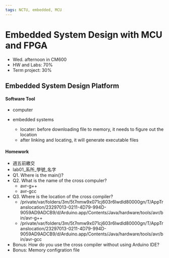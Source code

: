 ```yaml
---
tags: NCTU, embedded, MCU
---
```

# Embedded System Design with MCU and FPGA
* Wed. afternoon in CM600
* HW and Labs: 70%
* Term project: 30%

## Embedded System Design Platform
#### Software Tool
* computer
    
* embedded systems
    * locater: before downloading file to memory, it needs to figure out the location
    * after linking and locating, it will generate executable files

#### Homework
* 週五前繳交
* lab01_系所_學號_名字
* Q1. Where is the main()?
* Q2. What is the name of the cross compuler?
    * avr-g++
    * avr-gcc
* Q3. Where is the location of the cross compiler?
    * /private/var/folders/3m/5t7nmw9x071cj603r6lwdld80000gn/T/AppTranslocation/23297013-0211-4D79-994D-9059AD9ADCB9/d/Arduino.app/Contents/Java/hardware/tools/avr/bin/avr-g++
    * /private/var/folders/3m/5t7nmw9x071cj603r6lwdld80000gn/T/AppTranslocation/23297013-0211-4D79-994D-9059AD9ADCB9/d/Arduino.app/Contents/Java/hardware/tools/avr/bin/avr-gcc
* Bonus: How do you use the cross compiler without using Arduino IDE?
* Bonus: Memory configration file
